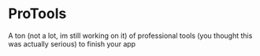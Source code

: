 # ProTools
A ton (not a lot, im still working on it) of professional tools (you thought this was actually serious) to finish your app

